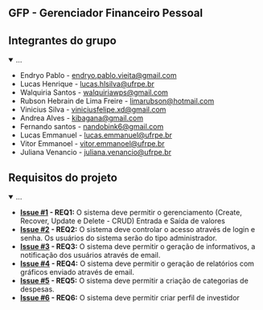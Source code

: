 ## GFP - Gerenciador Financeiro Pessoal

## Integrantes do grupo 
<details open>
 <summary>...</summary>

 * Endryo Pablo - endryo.pablo.vieita@gmail.com
 * Lucas Henrique - lucas.hlsilva@ufrpe.br
 * Walquiria Santos - walquiriawps@gmail.com
 * Rubson Hebrain de Lima Freire - limarubson@hotmail.com
 * Vinicius Silva - viniciusfelipe.xd@gmail.com
 * Andrea Alves - kibagana@gmail.com
 * Fernando santos - nandobink6@gmail.com
 * Lucas Emmanuel - lucas.emmanuel@ufrpe.br
 * Vitor Emmanoel - vitor.emmanoel@ufrpe.br
 * Juliana Venancio - juliana.venancio@ufrpe.br
</details>

## Requisitos do projeto

<details open>
 <summary>...</summary>
 
 * **[Issue #1](https://github.com/Projeto-Engenharia-de-Software-LC/.github/issues/1) - REQ1:** O sistema deve permitir o gerenciamento (Create, Recover, Update e Delete - CRUD) Entrada e Saída de valores 
 * **[Issue #2](https://github.com/Projeto-Engenharia-de-Software-LC/.github/issues/2) - REQ2:** O sistema deve controlar o acesso através de login e senha. Os usuários do sistema serão do tipo administrador.
 * **[Issue #3](https://github.com/Projeto-Engenharia-de-Software-LC/.github/issues/3) - REQ3:** O sistema deve permitir o geração de informativos, a notificação dos usuários através de email.
 * **[Issue #4](https://github.com/Projeto-Engenharia-de-Software-LC/.github/issues/4) - REQ4:** O sistema deve permitir o geração de relatórios com gráficos enviado através de email.
 * **[Issue #5](https://github.com/Projeto-Engenharia-de-Software-LC/.github/issues/5) - REQ5:** O sistema deve permitir a criação de categorias de despesas.
 * **[Issue #6](https://github.com/Projeto-Engenharia-de-Software-LC/.github/issues/6) - REQ6:** O sistema deve permitir criar perfil de investidor
 </details >

